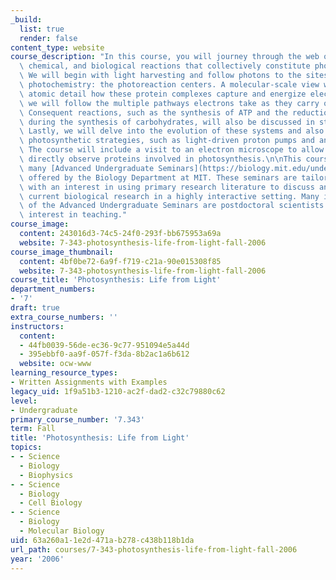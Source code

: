 ```yaml
---
_build:
  list: true
  render: false
content_type: website
course_description: "In this course, you will journey through the web of physical,\
  \ chemical, and biological reactions that collectively constitute photosynthesis.\
  \ We will begin with light harvesting and follow photons to the sites of primary\
  \ photochemistry: the photoreaction centers. A molecular-scale view will show in\
  \ atomic detail how these protein complexes capture and energize electrons. Then\
  \ we will follow the multiple pathways electrons take as they carry out their work.\
  \ Consequent reactions, such as the synthesis of ATP and the reduction of CO\u2082\
  \ during the synthesis of carbohydrates, will also be discussed in structural detail.\
  \ Lastly, we will delve into the evolution of these systems and also discuss other\
  \ photosynthetic strategies, such as light-driven proton pumps and anoxygenic photosynthesis.\
  \ The course will include a visit to an electron microscope to allow students to\
  \ directly observe proteins involved in photosynthesis.\n\nThis course is one of\
  \ many [Advanced Undergraduate Seminars](https://biology.mit.edu/undergraduate/course_listings/advanced_undergraduate_seminars)\
  \ offered by the Biology Department at MIT. These seminars are tailored for students\
  \ with an interest in using primary research literature to discuss and learn about\
  \ current biological research in a highly interactive setting. Many instructors\
  \ of the Advanced Undergraduate Seminars are postdoctoral scientists with a strong\
  \ interest in teaching."
course_image:
  content: 243016d3-74c5-24f0-293f-bb675953a69a
  website: 7-343-photosynthesis-life-from-light-fall-2006
course_image_thumbnail:
  content: 4bf0be72-6a9f-f719-c21a-90e015308f85
  website: 7-343-photosynthesis-life-from-light-fall-2006
course_title: 'Photosynthesis: Life from Light'
department_numbers:
- '7'
draft: true
extra_course_numbers: ''
instructors:
  content:
  - 44fb0039-56de-ec36-9c77-951094e5a44d
  - 395ebbf0-aa9f-057f-f3da-8b2ac1a6b612
  website: ocw-www
learning_resource_types:
- Written Assignments with Examples
legacy_uid: 1f9a51b3-1210-ac2f-dad2-c32c79880c62
level:
- Undergraduate
primary_course_number: '7.343'
term: Fall
title: 'Photosynthesis: Life from Light'
topics:
- - Science
  - Biology
  - Biophysics
- - Science
  - Biology
  - Cell Biology
- - Science
  - Biology
  - Molecular Biology
uid: 63a260a1-1e2d-471a-b278-c438b118b1da
url_path: courses/7-343-photosynthesis-life-from-light-fall-2006
year: '2006'
---
```

